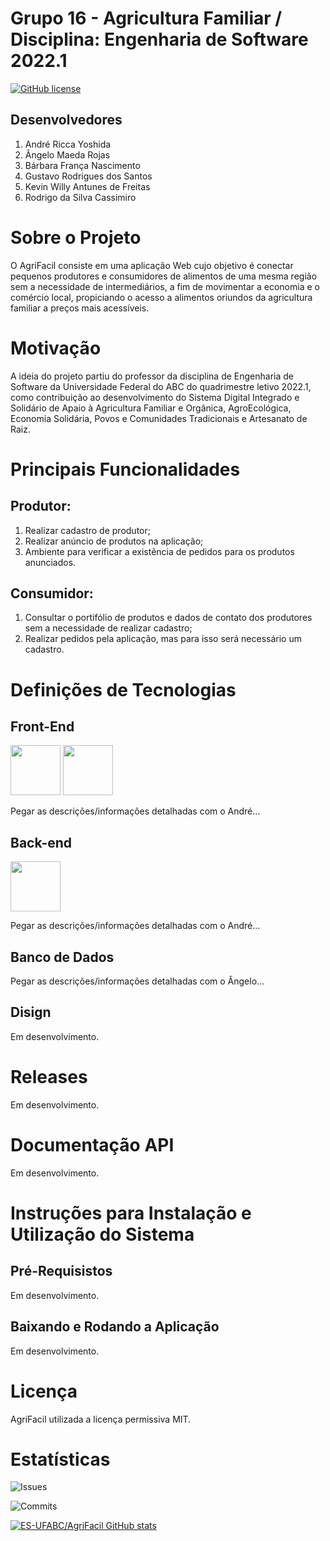 # Grupo 16 - Agricultura Familiar / Disciplina: Engenharia de Software 2022.1

[![GitHub license](https://img.shields.io/github/license/ES-UFABC/AgriFacil?style=for-the-badge)](https://github.com/ES-UFABC/AgriFacil/blob/main/LICENSE)

## Desenvolvedores

1. André Ricca Yoshida
1. Ângelo Maeda Rojas
1. Bárbara França Nascimento
1. Gustavo Rodrigues dos Santos
1. Kevin Willy Antunes de Freitas
1. Rodrigo da Silva Cassimiro

# Sobre o Projeto
O AgriFacil consiste em uma aplicação Web cujo objetivo é conectar pequenos produtores e consumidores de alimentos de uma mesma região sem a necessidade de intermediários, a fim de movimentar a economia e o comércio local, propiciando o acesso a alimentos oriundos da agricultura familiar a preços mais acessíveis.

# Motivação
A ideia do projeto partiu do professor da disciplina de Engenharia de Software da Universidade Federal do ABC do quadrimestre letivo 2022.1, como contribuição ao desenvolvimento do Sistema Digital Integrado e Solidário de Apaio à Agricultura Familiar e Orgânica, AgroEcológica, Economia Solidária, Povos e Comunidades Tradicionais e Artesanato de Raiz.

# Principais Funcionalidades
## Produtor:
1. Realizar cadastro de produtor;
2. Realizar anúncio de produtos na aplicação;
3. Ambiente para verificar a existência de pedidos para os produtos anunciados.

## Consumidor: 
1. Consultar o portifólio de produtos e dados de contato dos produtores sem a necessidade de realizar cadastro;
1. Realizar pedidos pela aplicação, mas para isso será necessário um cadastro.

# Definições de Tecnologias
## Front-End
<img src="https://cdn.jsdelivr.net/gh/devicons/devicon/icons/css3/css3-original-wordmark.svg" width="80" height="80" /> <img src="https://cdn.jsdelivr.net/gh/devicons/devicon/icons/html5/html5-original-wordmark.svg" width="80" height="80" />

Pegar as descrições/informações detalhadas com o André...

## Back-end
<img src="https://cdn.jsdelivr.net/gh/devicons/devicon/icons/flask/flask-original-wordmark.svg" width="80" height="80" />

Pegar as descrições/informações detalhadas com o André...

## Banco de Dados
Pegar as descrições/informações detalhadas com o Ângelo...
## Disign
Em desenvolvimento.

# Releases
Em desenvolvimento.

# Documentação API
Em desenvolvimento.

# Instruções para Instalação e Utilização do Sistema
## Pré-Requisistos
Em desenvolvimento.

## Baixando e Rodando a Aplicação
Em desenvolvimento.

# Licença
AgriFacil utilizada a licença permissiva MIT.

# Estatísticas
![Issues](https://img.shields.io/github/issues/ES-UFABC/AgriFacil?style=for-the-badge)

![Commits](https://img.shields.io/github/commit-activity/y/ES-UFABC/AgriFacil?style=for-the-badge)

[![ES-UFABC/AgriFacil GitHub stats](https://github-readme-stats.vercel.app/api?username=/ES-UFABC/AgriFacil)](https://github.com/ES-UFABC/AgriFacilgithub-readme-stats)

